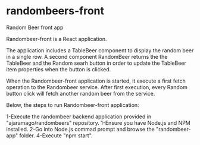 # randombeers-front
Random Beer front app


Randombeer-front is a React application.

The application includes a TableBeer component to display the random beer in a single row.
A second component RandomBeer returns the the TableBeer and the Random searh button in order to update 
the TableBeer item properties when the button is clicked.

When the Randombeer-front application is started, it execute a first fetch operation to the Randombeer service.
After first execution, every Random button click will fetch another random beer from the service.

Below, the steps to run Randombeer-front application:

1-Execute the randombeer backend application provided in "ajaramago/randombeers" repository.
1-Ensure you have Node.js and NPM installed.
2-Go into Node.js commad prompt and browse the "randombeer-app" folder.
4-Execute "npm start".
